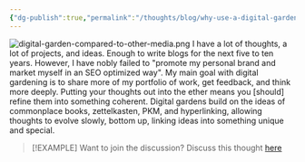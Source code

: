 ```yaml
---
{"dg-publish":true,"permalink":"/thoughts/blog/why-use-a-digital-garden/","title":"Why use a digital garden?","tags":["blogged","refactored"],"created":"2025-09-07T21:19:35.869+01:00","updated":"2025-09-07T22:02:18.244+01:00"}
---
```


![digital-garden-compared-to-other-media.png](/img/user/IMAGES/digital-garden-compared-to-other-media.png)
I have a lot of thoughts, a lot of projects, and ideas. Enough to write blogs for the next five to ten years. However, I have nobly failed to "promote my personal brand and market myself in an SEO optimized way". My main goal with digital gardening is to share more of my portfolio of work, get feedback, and think more deeply. Putting your thoughts out into the ether means you [should] refine them into something coherent. Digital gardens build on the ideas of commonplace books, zettelkasten, PKM, and hyperlinking, allowing thoughts to evolve slowly, bottom up, linking ideas into something unique and special.


> [!EXAMPLE] Want to join the discussion? Discuss this thought [here](https://bsky.app/profile/craigtkhill.bsky.social/post/3lyblko7cwc26)